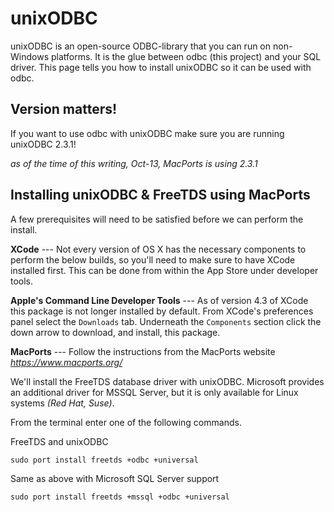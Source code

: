 # unixODBC #

unixODBC is an open-source ODBC-library that you can run on non-Windows platforms. It is the glue between odbc (this project) and your SQL driver.
This page tells you how to install unixODBC so it can be used with odbc.

## Version matters! ##
If you want to use odbc with unixODBC make sure you are running unixODBC 2.3.1!


_as of the time of this writing, Oct-13, MacPorts is using 2.3.1_

## Installing unixODBC & FreeTDS using MacPorts ##

A few prerequisites will need to be satisfied before we can perform the install.

**XCode** --- Not every version of OS X has the necessary components to perform the below builds, so you'll need to make sure to have XCode installed first. This can be done from within the App Store under developer tools.

**Apple's Command Line Developer Tools** --- As of version 4.3 of XCode this package is not longer installed by default. From XCode's preferences panel select the `Downloads` tab. Underneath the `Components` section click the down arrow to download, and install, this package.

**MacPorts** --- Follow the instructions from the MacPorts website _https://www.macports.org/_


We'll install the FreeTDS database driver with unixODBC.
Microsoft provides an additional driver for MSSQL Server, but it is only available for Linux systems _(Red Hat, Suse)_.

From the terminal enter one of the following commands.

FreeTDS and unixODBC
```
sudo port install freetds +odbc +universal
```

Same as above with Microsoft SQL Server support
```
sudo port install freetds +mssql +odbc +universal
```
